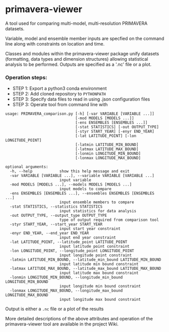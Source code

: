 # primavera-viewer
A tool used for comparing multi-model, multi-resolution PRIMAVERA datasets. 

Variable, model and ensemble member inputs are specfied on the command line along with constraints on location and time. 

Classes and modules within the primavera-viewer package unify datasets (formatting, data types and dimension structures) allowing statistical analysis to be performed. Outputs are specified as a '.nc' file or a plot.

### Operation steps:
* STEP 1: Export a python3 conda environment
* STEP 2: Add cloned repository to `PYTHONPATH`
* STEP 3: Specify data files to read in using .json configuration files
* STEP 3: Operate tool from command line with 
```
usage: PRIMAVERA_comparison.py [-h] [-var VARIABLE [VARIABLE ...]]
                               [-mod MODELS [MODELS ...]]
                               [-ens ENSEMBLES [ENSEMBLES ...]]
                               [-stat STATISTICS] [-out OUTPUT_TYPE]
                               [-styr START_YEAR] [-enyr END_YEAR]
                               [-lat LATITUDE_POINT] [-lon LONGITUDE_POINT]
                               [-latmin LATITUDE_MIN_BOUND]
                               [-latmax LATITUDE_MAX_BOUND]
                               [-lonmin LONGITUDE_MIN_BOUND]
                               [-lonmax LONGITUDE_MAX_BOUND]

optional arguments:
  -h, --help            show this help message and exit
  -var VARIABLE [VARIABLE ...], --variable VARIABLE [VARIABLE ...]
                        input variable
  -mod MODELS [MODELS ...], --models MODELS [MODELS ...]
                        input models to compare
  -ens ENSEMBLES [ENSEMBLES ...], --ensembles ENSEMBLES [ENSEMBLES ...]
                        input ensemble members to compare
  -stat STATISTICS, --statistics STATISTICS
                        input statistics for data analysis
  -out OUTPUT_TYPE, --output_type OUTPUT_TYPE
                        type of output required from comparison tool
  -styr START_YEAR, --start_year START_YEAR
                        input start year constraint
  -enyr END_YEAR, --end_year END_YEAR
                        input end year constraint
  -lat LATITUDE_POINT, --latitude_point LATITUDE_POINT
                        input latitude point constraint
  -lon LONGITUDE_POINT, --longitude_point LONGITUDE_POINT
                        input longitude point constraint
  -latmin LATITUDE_MIN_BOUND, --latitude_min_bound LATITUDE_MIN_BOUND
                        input latitude min bound constraint
  -latmax LATITUDE_MAX_BOUND, --latitude_max_bound LATITUDE_MAX_BOUND
                        input latitude max bound constraint
  -lonmin LONGITUDE_MIN_BOUND, --longitude_min_bound LONGITUDE_MIN_BOUND
                        input longitude min bound constraint
  -lonmax LONGITUDE_MAX_BOUND, --longitude_max_bound LONGITUDE_MAX_BOUND
                        input longitude max bound constraint
```
Output is either a `.nc` file or a plot of the results

More detailed descriptions of the above attributes and operation of the primavera-viewer tool are available in the project Wiki.
